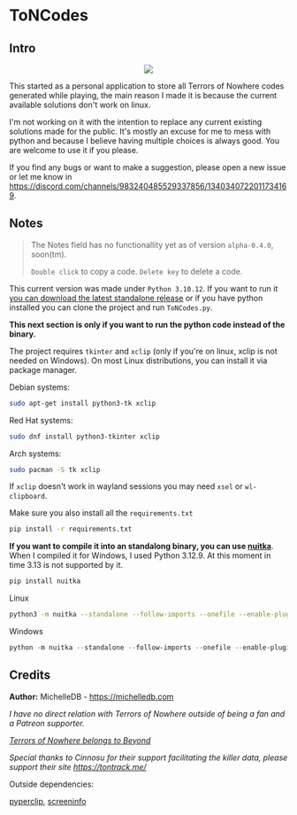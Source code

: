 # ToNCodes

## Intro
<p align="center">
  <img src="https://github.com/user-attachments/assets/c09909b1-27c4-49af-93e1-97f4baea5367" />
</p>

This started as a personal application to store all Terrors of Nowhere codes generated while playing, the main reason I made it is because the current available solutions don't work on linux.

I'm not working on it with the intention to replace any current existing solutions made for the public. It's mostly an excuse for me to mess with python and because I believe having multiple choices is always good. You are welcome to use it if you please.

If you find any bugs or want to make a suggestion, please open a new issue or let me know in https://discord.com/channels/983240485529337856/1340340722011734169.

## Notes

> The Notes field has no functionallity yet as of version `alpha-0.4.0`, soon(tm).
>
> `Double click` to copy a code. `Delete key` to delete a code.

This current version was made under `Python 3.10.12`. If you want to run it [you can download the latest standalone release](https://github.com/69MichelleDB/ToNCodes/releases/latest) or if you have python installed you can clone the project and run `ToNCodes.py`.

**This next section is only if you want to run the python code instead of the binary.**

The project requires `tkinter` and `xclip` (only if you're on linux, xclip is not needed on Windows). On most Linux distributions, you can install it via package manager. 

Debian systems:
```bash
sudo apt-get install python3-tk xclip
```

Red Hat systems:
```bash
sudo dnf install python3-tkinter xclip
```

Arch systems:
```bash
sudo pacman -S tk xclip
```

If `xclip` doesn't work in wayland sessions you may need `xsel` or `wl-clipboard`.


Make sure you also install all the `requirements.txt`

```bash
pip install -r requirements.txt
```

**If you want to compile it into an standalong binary, you can use [nuitka](https://nuitka.net/user-documentation/)**. When I compiled it for Windows, I used Python 3.12.9. At this moment in time 3.13 is not supported by it.

```bash
pip install nuitka
```

Linux 

```bash
python3 -m nuitka --standalone --follow-imports --onefile --enable-plugin=tk-inter ToNCodes.py
```

Windows

```powershell
python -m nuitka --standalone --follow-imports --onefile --enable-plugin=tk-inter --windows-console-mode=disable ToNCodes.py
```

## Credits

**Author:** MichelleDB - https://michelledb.com

*I have no direct relation with Terrors of Nowhere outside of being a fan and a Patreon supporter.*

*[Terrors of Nowhere belongs to Beyond](https://www.patreon.com/c/beyondVR)*

*Special thanks to Cinnosu for their support facilitating the killer data, please support their site https://tontrack.me/*

Outside dependencies:

[pyperclip](https://github.com/asweigart/pyperclip), [screeninfo](https://github.com/rr-/screeninfo)

